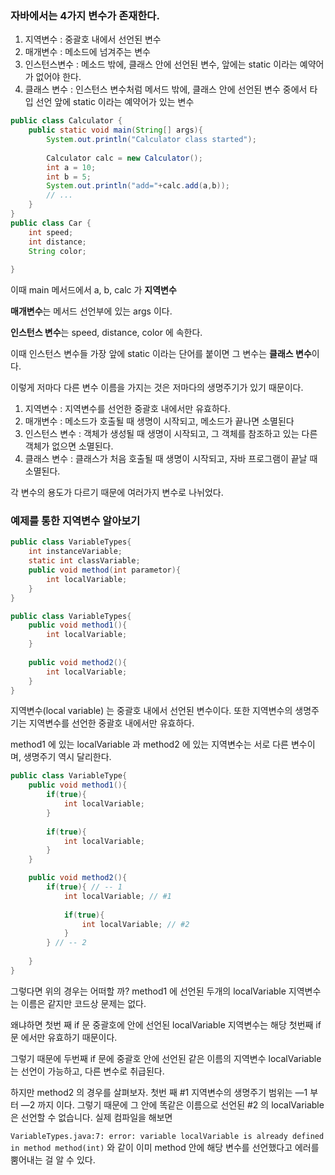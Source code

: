 ### 자바에서는 4가지 변수가 존재한다.

1. 지역변수 : 중괄호 내에서 선언된 변수
2. 매개변수 : 메소드에 넘겨주는 변수
3. 인스턴스변수 : 메소드 밖에, 클래스 안에 선언된 변수, 앞에는 static 이라는 예약어가 없어야 한다.
4. 클래스 변수 : 인스턴스 변수처럼 메서드 밖에, 클래스 안에 선언된 변수 중에서 타입 선언 앞에 static 이라는 예약어가 있는 변수

```java
public class Calculator {
	public static void main(String[] args){
		System.out.println("Calculator class started");
		
		Calculator calc = new Calculator();
		int a = 10;
		int b = 5;
		System.out.println("add="+calc.add(a,b));
		// ... 
	}
}
public class Car {
	int speed;
	int distance;
	String color;
	
}
```

이때 main 메서드에서 a, b, calc 가 **지역변수**

**매개변수**는 메서드 선언부에 있는 args 이다.

**인스턴스 변수**는 speed, distance, color 에 속한다.

이때 인스턴스 변수들 가장 앞에 static 이라는 단어를 붙이면 그 변수는 **클래스 변수**이다.

이렇게 저마다 다른 변수 이름을 가지는 것은 저마다의 생명주기가 있기 때문이다.

1. 지역변수 : 지역변수를 선언한 중괄호 내에서만 유효하다.
2. 매개변수 : 메소드가 호출될 때 생명이 시작되고, 메소드가 끝나면 소멸된다
3. 인스턴스 변수 : 객체가 생성될 때 생명이 시작되고, 그 객체를 참조하고 있는 다른 객체가 없으면 소멸된다.
4. 클래스 변수 : 클래스가 처음 호출될 때 생명이 시작되고, 자바 프로그램이 끝날 때 소멸된다.

각 변수의 용도가 다르기 때문에 여러가지 변수로 나뉘었다.

### 예제를 통한 지역변수 알아보기

```java
public class VariableTypes{
	int instanceVariable;
	static int classVariable;
	public void method(int parametor){
		int localVariable;
	}
}
```

```java
public class VariableTypes{
	public void method1(){
		int localVariable;
	}
	
	public void method2(){
		int localVariable;
	}
}
```

지역변수(local variable) 는 중괄호 내에서 선언된 변수이다. 또한 지역변수의 생명주기는 지역변수를 선언한 중괄호 내에서만 유효하다.

method1 에 있는 localVariable 과 method2 에 있는 지역변수는 서로 다른 변수이며, 생명주기 역시 달리한다.

```java
public class VariableType{
	public void method1(){
		if(true){
			int localVariable;
		}
		
		if(true){
			int localVariable;
		}
	}

	public void method2(){
		if(true){ // -- 1
			int localVariable; // #1
			
			if(true){
				int localVariable; // #2
			}
		} // -- 2
		
	}
}
```

그렇다면 위의 경우는 어떠할 까? method1 에 선언된 두개의 localVariable 지역변수는 이름은 같지만 코드상 문제는 없다.

왜냐하면 첫번 째 if 문 중괄호에 안에 선언된 localVariable 지역변수는 해당 첫번째 if 문 에서만 유효하기 때문이다.

그렇기 때문에 두번째 if 문에 중괄호 안에 선언된 같은 이름의 지역변수 localVariable 는 선언이 가능하고, 다른 변수로 취급된다.

하지만 method2 의 경우를 살펴보자. 첫번 째 #1 지역변수의 생명주기 범위는 —1 부터 —2 까지 이다. 그렇기 때문에 그 안에 똑같은 이름으로 선언된 #2 의 localVariable 은 선언할 수 없습니다. 실제 컴파일을 해보면

`VariableTypes.java:7: error: variable localVariable is already defined in method method(int)` 와 같이 이미 method 안에 해당 변수를 선언했다고 에러를 뿜어내는 걸 알 수 있다.